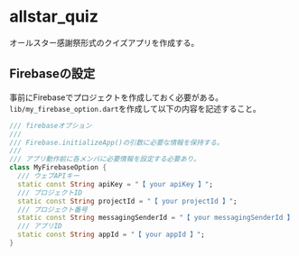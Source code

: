 # allstar_quiz

オールスター感謝祭形式のクイズアプリを作成する。

## Firebaseの設定

事前にFirebaseでプロジェクトを作成しておく必要がある。  
`lib/my_firebase_option.dart`を作成して以下の内容を記述すること。  
```dart
/// firebaseオプション
/// 
/// Firebase.initializeApp()の引数に必要な情報を保持する。
/// 
/// アプリ動作前に各メンバに必要情報を設定する必要あり。
class MyFirebaseOption {
  /// ウェブAPIキー
  static const String apiKey = "【 your apiKey 】";
  /// プロジェクトID
  static const String projectId = "【 your projectId 】";
  /// プロジェクト番号
  static const String messagingSenderId = "【 your messagingSenderId 】";
  /// アプリID
  static const String appId = "【 your appId 】";
}
```